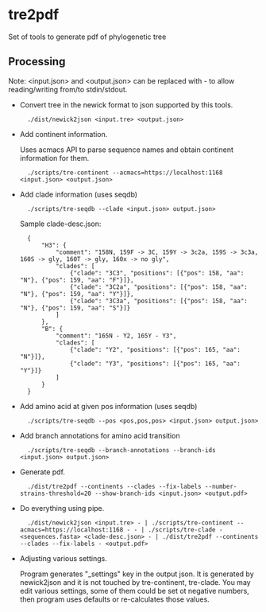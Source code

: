 # tre2pdf
Set of tools to generate pdf of phylogenetic tree

## Processing

Note: <input.json> and <output.json> can be replaced with - to allow reading/writing from/to stdin/stdout.

* Convert tree in the newick format to json supported by this tools.

        ./dist/newick2json <input.tre> <output.json>

* Add continent information.

    Uses acmacs API to parse sequence names and obtain continent information for them.

        ./scripts/tre-continent --acmacs=https://localhost:1168 <input.json> <output.json>

* Add clade information (uses seqdb)

        ./scripts/tre-seqdb --clade <input.json> output.json>

    Sample clade-desc.json:

        {
            "H3": {
                "comment": "158N, 159F -> 3C, 159Y -> 3c2a, 159S -> 3c3a, 160S -> gly, 160T -> gly, 160x -> no gly",
                "clades": [
                    {"clade": "3C3", "positions": [{"pos": 158, "aa": "N"}, {"pos": 159, "aa": "F"}]},
                    {"clade": "3C2a", "positions": [{"pos": 158, "aa": "N"}, {"pos": 159, "aa": "Y"}]},
                    {"clade": "3C3a", "positions": [{"pos": 158, "aa": "N"}, {"pos": 159, "aa": "S"}]}
                ]
            },
            "B": {
                "comment": "165N - Y2, 165Y - Y3",
                "clades": [
                    {"clade": "Y2", "positions": [{"pos": 165, "aa": "N"}]},
                    {"clade": "Y3", "positions": [{"pos": 165, "aa": "Y"}]}
                ]
            }
        }

* Add amino acid at given pos information (uses seqdb)

        ./scripts/tre-seqdb --pos <pos,pos,pos> <input.json> output.json>

* Add branch annotations for amino acid transition

        ./scripts/tre-seqdb --branch-annotations --branch-ids <input.json> output.json>

* Generate pdf.

        ./dist/tre2pdf --continents --clades --fix-labels --number-strains-threshold=20 --show-branch-ids <input.json> <output.pdf>

* Do everything using pipe.

        ./dist/newick2json <input.tre> - | ./scripts/tre-continent --acmacs=https://localhost:1168 - - | ./scripts/tre-clade - <sequences.fasta> <clade-desc.json> - | ./dist/tre2pdf --continents --clades --fix-labels - <output.pdf>

* Adjusting various settings.

    Program generates "_settings" key in the output json. It is
    generated by newick2json and it is not touched by tre-continent,
    tre-clade. You may edit various settings, some of them could be
    set ot negative numbers, then program uses defaults or
    re-calculates those values.
